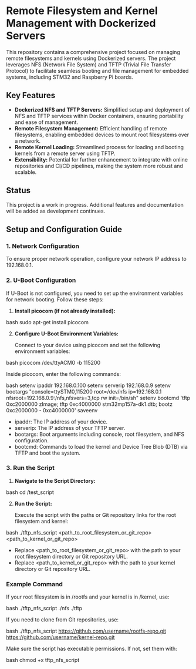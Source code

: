 # Remote Filesystem and Kernel Management with Dockerized Servers

This repository contains a comprehensive project focused on managing remote filesystems and kernels using Dockerized servers. The project leverages NFS (Network File System) and TFTP (Trivial File Transfer Protocol) to facilitate seamless booting and file management for embedded systems, including STM32 and Raspberry Pi boards.

## Key Features
- **Dockerized NFS and TFTP Servers:** Simplified setup and deployment of NFS and TFTP services within Docker containers, ensuring portability and ease of management.
- **Remote Filesystem Management:** Efficient handling of remote filesystems, enabling embedded devices to mount root filesystems over a network.
- **Remote Kernel Loading:** Streamlined process for loading and booting kernels from a remote server using TFTP.
- **Extensibility:** Potential for further enhancement to integrate with online repositories and CI/CD pipelines, making the system more robust and scalable.

## Status
This project is a work in progress. Additional features and documentation will be added as development continues.


## Setup and Configuration Guide

### 1. **Network Configuration**

To ensure proper network operation, configure your network IP address to 192.168.0.1.

### 2. **U-Boot Configuration**

If U-Boot is not configured, you need to set up the environment variables for network booting. Follow these steps:

1. **Install picocom (if not already installed):**

   

bash
   sudo apt-get install picocom



2. **Configure U-Boot Environment Variables:**

   Connect to your device using picocom and set the following environment variables:

   

bash
   picocom /dev/ttyACM0 -b 115200



   Inside picocom, enter the following commands:

   

bash
   setenv ipaddr 192.168.0.100
   setenv serverip 192.168.0.9
   setenv bootargs "console=ttySTM0,115200 root=/dev/nfs ip=192.168.0.1 nfsroot=192.168.0.9:/nfs,nfsvers=3,tcp rw init=/bin/sh"
   setenv bootcmd 'tftp 0xc2000000 zImage; tftp 0xc4000000 stm32mp157a-dk1.dtb; bootz 0xc2000000 - 0xc4000000'
   saveenv



   - ipaddr: The IP address of your device.
   - serverip: The IP address of your TFTP server.
   - bootargs: Boot arguments including console, root filesystem, and NFS configuration.
   - bootcmd: Commands to load the kernel and Device Tree Blob (DTB) via TFTP and boot the system.

### 3. **Run the Script**

1. **Navigate to the Script Directory:**

   

bash
   cd /test_script



2. **Run the Script:**

   Execute the script with the paths or Git repository links for the root filesystem and kernel:

   

bash
   ./tftp_nfs_script <path_to_root_filesystem_or_git_repo> <path_to_kernel_or_git_repo>



   - Replace <path_to_root_filesystem_or_git_repo> with the path to your root filesystem directory or Git repository URL.
   - Replace <path_to_kernel_or_git_repo> with the path to your kernel directory or Git repository URL.

### Example Command

If your root filesystem is in /rootfs and your kernel is in /kernel, use:

bash
./tftp_nfs_script ./nfs ./tftp



If you need to clone from Git repositories, use:

bash
./tftp_nfs_script https://github.com/username/rootfs-repo.git https://github.com/username/kernel-repo.git



Make sure the script has executable permissions. If not, set them with:

bash
chmod +x tftp_nfs_script
